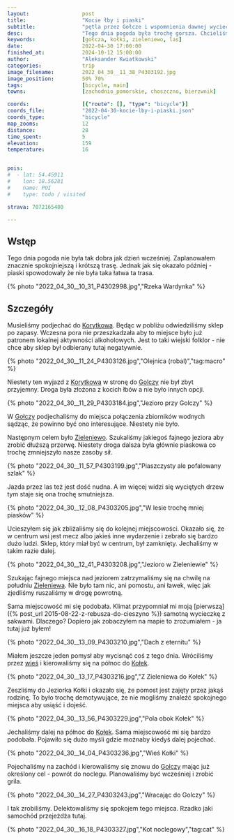 ```yaml
---
layout:                 post
title:                  "Kocie łby i piaski"
subtitle:               "pętla przez Gołcze i wspomnienia dawnej wycieczki"
desc:                   "Tego dnia pogoda była trochę gorsza. Chcieliśmy zobaczyć inne okolice noclegu i ruszyliśmy na wschód. Niestety aby w pełni cieszyć się tą okolicą potrzeba trochę więcej sił na walkę z piaskiem."
keywords:               [gołcza, kołki, zieleniewo, las]
date:                   2022-04-30 17:00:00
finished_at:            2024-10-12 15:00:00
author:                 "Aleksander Kwiatkowski"
categories:             trip
image_filename:         2022_04_30__11_38_P4303192.jpg
image_position:         50% 70%
tags:                   [bicycle, main]
towns:                  [zachodnio_pomorskie, choszczno, bierzwnik]

coords:                 [{"route": [], "type": "bicycle"}]
coords_file:            "2022-04-30-kocie-lby-i-piaski.json"
coords_type:            "bicycle"
map_zooms:              12
distance:               28
time_spent:             5
elevation:              159
temperature:            16


pois:
#  - lat: 54.45911
#    lon: 18.56281
#    name: POI
#    type: todo / visited

strava: 7072165480

---
```


[wiki-korytkowo]: https://pl.wikipedia.org/wiki/Korytowo_(powiat_choszcze%C5%84ski)
[wiki-golcza]: https://pl.wikipedia.org/wiki/Golcza
[wiki-zieleniewo]: https://pl.wikipedia.org/wiki/Zieleniewo_(powiat_choszcze%C5%84ski)
[wiki-kolki]: https://pl.wikipedia.org/wiki/Ko%C5%82ki

## Wstęp

Tego dnia pogoda nie była tak dobra jak dzień wcześniej. Zaplanowałem znacznie
spokojniejszą i krótszą trasę. Jednak jak się okazało później - piaski
spowodowały że nie była taka łatwa ta trasa.

{% photo "2022_04_30__10_31_P4302998.jpg","Rzeka Wardynka" %}

## Szczegóły

Musieliśmy podjechać do [Korytkowa][wiki-korytkowo]. Będąc w pobliżu
odwiedziliśmy sklep po zapasy. Wczesna pora nie przeszkadzała aby
to miejsce było już patronem lokalnej aktywności alkoholowych. Jest to
taki wiejski folklor - nie chce aby sklep był odbierany tutaj negatywnie.

{% photo "2022_04_30__11_24_P4303126.jpg","Olejnica (robal)","tag:macro" %}

Niestety ten wyjazd z [Korytkowa][wiki-korytkowo] w stronę do
[Golczy][wiki-golcza] nie był zbyt przyjemny. Droga była złożona z
kocich łbów a nie było innych opcji.

{% photo "2022_04_30__11_29_P4303184.jpg","Jezioro przy Golczy" %}

W [Gołczy][wiki-golcza] podjechaliśmy do miejsca połączenia zbiorników
wodnych sądząc, że powinno być ono interesujące. Niestety
nie było.

Następnym celem było [Zieleniewo][wiki-zieleniewo]. Szukaliśmy
jakiegoś fajnego jeziora aby zrobić dłuższą przerwę. Niestety droga
dalsza była głównie piaskowa co trochę zmniejszyło nasze zasoby sił.

{% photo "2022_04_30__11_57_P4303199.jpg","Piaszczysty ale pofalowany szlak" %}

Jazda przez las też jest dość nudna. A im więcej widzi się wyciętych drzew
tym staje się ona trochę smutniejsza.

{% photo "2022_04_30__12_08_P4303205.jpg","W lesie trochę mniej piasków" %}

Ucieszyłem się jak zbliżaliśmy się do kolejnej miejscowości. Okazało się, że w
centrum wsi jest mecz albo jakieś inne wydarzenie i zebrało się
bardzo dużo ludzi. Sklep, który miał być w centrum, był zamknięty.
Jechaliśmy w takim razie dalej.

{% photo "2022_04_30__12_41_P4303208.jpg","Jezioro w Zieleniewie" %}

Szukając fajnego miejsca nad jeziorem zatrzymaliśmy się na chwilę na
południu [Zieleniewa][wiki-zieleniewo]. Nie było tam nic, ani pomostu, ani ławek,
więc jak zjedliśmy ruszaliśmy w drogę powrotną.

Sama miejscowość mi się podobała. Klimat przypomniał mi
moją [pierwszą]({% post_url 2015-08-22-z-rebusza-do-cieszyno %})
samotną wycieczkę z sakwami. Dlaczego? Dopiero jak zobaczyłem na mapie
to zrozumiałem - ja tutaj już byłem!

{% photo "2022_04_30__13_09_P4303210.jpg","Dach z eternitu" %}

Miałem jeszcze jeden pomysł aby wycisnąć coś z tego dnia.
Wróciliśmy przez [wieś][wiki-zieleniewo]
i kierowaliśmy się na północ do [Kołek][wiki-kolki].

{% photo "2022_04_30__13_17_P4303216.jpg","Z Zieleniewa do Kołek" %}

Zeszliśmy do Jeziorka Kołki i okazało się, że pomost jest zajęty
przez jakąś rodzinę. To było trochę demotywujące, że nie mogliśmy znaleźć
spokojnego miejsca aby usiąść i dojeść.

{% photo "2022_04_30__13_56_P4303229.jpg","Pola obok Kołek" %}

Jechaliśmy dalej na północ do [Kołek][wiki-kolki]. Sama miejscowość
mi się bardzo podobała. Pojawiło się dużo myśli gdzie możnaby kiedyś
dalej pojechać.

{% photo "2022_04_30__14_04_P4303236.jpg","Wieś Kołki" %}

Pojechaliśmy na zachód i kierowaliśmy się znowu do [Golczy][wiki-golcza]
mając już określony cel - powrót do noclegu. Planowaliśmy być wcześniej
i zrobić grila.

{% photo "2022_04_30__14_27_P4303243.jpg","Wracając do Golczy" %}

I tak zrobiliśmy. Delektowaliśmy się spokojem tego miejsca. Rzadko
jaki samochód przejeżdża tutaj.

{% photo "2022_04_30__16_18_P4303327.jpg","Kot noclegowy","tag:cat" %}
